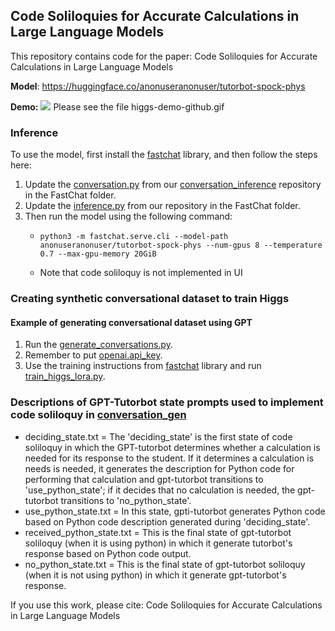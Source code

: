 ## Code Soliloquies for Accurate Calculations in Large Language Models

This repository contains code for the paper: Code Soliloquies for Accurate Calculations in Large Language Models

**Model**: https://huggingface.co/anonuseranonuser/tutorbot-spock-phys

**Demo:**
![](https://github.com/luffycodes/Tutorbot-Spock-Phys/blob/main/higgs-demo-github.gif)
Please see the file higgs-demo-github.gif

### Inference
To use the model, first install the [fastchat](https://github.com/lm-sys/FastChat/) library, and then follow the steps here:
1. Update the [conversation.py](https://github.com/lm-sys/FastChat/blob/main/fastchat/conversation.py) from our [conversation_inference](https://anonymous.4open.science/r/Tutorbot-Spock-Phys-FC5C/fastchat/conversation_inference.py) repository in the FastChat folder.
2. Update the [inference.py](https://anonymous.4open.science/r/Tutorbot-Spock-Phys-FC5C/fastchat/inference.py) from our repository in the FastChat folder.
3. Then run the model using the following command:
      - ```
        python3 -m fastchat.serve.cli --model-path anonuseranonuser/tutorbot-spock-phys --num-gpus 8 --temperature 0.7 --max-gpu-memory 20GiB
        ```
      - Note that code soliloquy is not implemented in UI

### Creating synthetic conversational dataset to train Higgs
#### Example of generating conversational dataset using GPT
1. Run the [generate_conversations.py](https://anonymous.4open.science/r/Tutorbot-Spock-Phys-FC5C/prompts/conversation_gen/generate_conversations.py).
2. Remember to put [openai.api_key](https://anonymous.4open.science/r/Tutorbot-Spock-Phys-FC5C/prompts/conversation_gen/generate_conversations.py#L14).
3. Use the training instructions from [fastchat](https://github.com/lm-sys/FastChat/) library and run [train_higgs_lora.py](https://anonymous.4open.science/r/Tutorbot-Spock-Phys-FC5C/fastchat/train_higgs_lora.py).

### Descriptions of GPT-Tutorbot state prompts used to implement code soliloquy in [conversation_gen](https://anonymous.4open.science/r/Tutorbot-Spock-Phys-FC5C/prompts/conversation_gen)

- deciding_state.txt = The 'deciding_state' is the first state of code soliloquy in which the GPT-tutorbot determines whether a calculation is needed for its response to the student. If it determines a calculation is needs is needed, it generates the description for Python code for performing that calculation and gpt-tutorbot transitions to 'use_python_state'; if it decides that no calculation is needed, the gpt-tutorbot transitions to 'no_python_state'.
- use_python_state.txt = In this state, gpti-tutorbot generates Python code based on Python code description generated during 'deciding_state'.
- received_python_state.txt = This is the final state of gpt-tutorbot soliloquy (when it is using python) in which it generate tutorbot's response based on Python code output.
- no_python_state.txt = This is the final state of gpt-tutorbot soliloquy (when it is not using python) in which it generate gpt-tutorbot's response.



If you use this work, please cite:
Code Soliloquies for Accurate Calculations in Large Language Models

